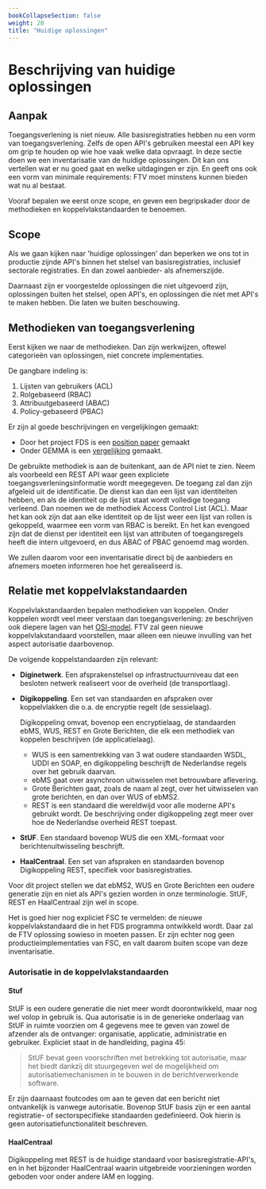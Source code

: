 ```yaml
---
bookCollapseSection: false
weight: 20
title: "Huidige oplossingen"
---
```


# Beschrijving van huidige oplossingen
## Aanpak

Toegangsverlening is niet nieuw. Alle basisregistraties hebben nu een vorm van toegangsverlening. 
Zelfs de open API's gebruiken meestal een API key om grip te houden op wie hoe vaak welke data opvraagt.
In deze sectie doen we een inventarisatie van de huidige oplossingen. Dit kan ons vertellen wat er nu goed gaat en welke uitdagingen er zijn. 
En geeft ons ook een vorm van minimale requirements: FTV moet minstens kunnen bieden wat nu al bestaat. 

Vooraf bepalen we eerst onze scope, en geven een begripskader door de methodieken en koppelvlakstandaarden te benoemen.

## Scope
Als we gaan kijken naar 'huidige oplossingen' dan beperken we ons tot in productie zijnde API's
binnen het stelsel van basisregistraties, inclusief sectorale registraties. En dan zowel aanbieder- als afnemerszijde.

Daarnaast zijn er voorgestelde oplossingen die niet uitgevoerd zijn,
oplossingen buiten het stelsel, open API's, en oplossingen die niet met API's te maken hebben. 
Die laten we buiten beschouwing.

## Methodieken van toegangsverlening
Eerst kijken we naar de methodieken. Dan zijn werkwijzen, oftewel categorie&euml;n van oplossingen, niet concrete implementaties.

De gangbare indeling is:
1. Lijsten van gebruikers (ACL)
2. Rolgebaseerd (RBAC)
3. Attribuutgebaseerd (ABAC)
4. Policy-gebaseerd (PBAC)

Er zijn al goede beschrijvingen en vergelijkingen gemaakt:
- Door het project FDS is een [ position paper](https://federatief.datastelsel.nl/kennisbank/pbac/) gemaakt 
- Onder GEMMA is een [vergelijking](https://www.gemmaonline.nl/wiki/WMA_RBAC_ABAC_en_PBAC) gemaakt.

De gebruikte methodiek is aan de buitenkant, aan de API niet te zien.
Neem als voorbeeld een REST API waar geen expliciete toegangsverleningsinformatie wordt meegegeven.
De toegang zal dan zijn afgeleid uit de identificatie. De dienst kan dan een lijst van identiteiten 
hebben, en als de identiteit op de lijst staat wordt volledige toegang verleend. Dan noemen
we de methodiek Access Control List (ACL). Maar het kan ook zijn dat aan elke identiteit op de lijst
weer een lijst van rollen is gekoppeld, waarmee een vorm van RBAC is bereikt. En het kan evengoed
zijn dat de dienst per identiteit een lijst van attributen of toegangsregels heeft die intern uitgevoerd, en dus
ABAC of PBAC genoemd mag worden. 

We zullen daarom voor een inventarisatie direct bij de aanbieders en afnemers moeten informeren hoe het gerealiseerd is.

## Relatie met koppelvlakstandaarden
Koppelvlakstandaarden bepalen methodieken van koppelen. Onder koppelen wordt veel meer verstaan dan toegangsverlening: 
ze beschrijven ook diepere lagen van het [OSI-model](https://nl.wikipedia.org/wiki/OSI-model). 
FTV zal geen nieuwe koppelvlakstandaard voorstellen, maar alleen een nieuwe invulling van het aspect autorisatie daarbovenop.

De volgende koppelstandaarden zijn relevant:
- **Diginetwerk**. Een afsprakenstelsel op infrastructuurniveau dat een besloten netwerk realiseert voor de overheid (de transportlaag).
- **Digikoppeling**. Een set van standaarden en afspraken over koppelvlakken die o.a. de encryptie regelt (de sessielaag). 

  Digikoppeling omvat, bovenop een encryptielaag, de standaarden ebMS, WUS, REST en Grote Berichten, die elk een methodiek van koppelen 
  beschrijven (de applicatielaag).
  - WUS is een samentrekking van 3 wat oudere standaarden WSDL, UDDI en SOAP, en digikoppeling beschrijft de Nederlandse regels over het gebruik daarvan.
  - ebMS gaat over asynchroon uitwisselen met betrouwbare aflevering.
  - Grote Berichten gaat, zoals de naam al zegt, over het uitwisselen van grote berichten, en dan over WUS of ebMS2.
  - REST is een standaard die wereldwijd voor alle moderne API's gebruikt wordt. De beschrijving onder digikoppeling zegt meer over hoe
de Nederlandse overheid REST toepast. 
- **StUF**. Een standaard bovenop WUS die een XML-formaat voor berichtenuitwisseling beschrijft.
- **HaalCentraal**. Een set van afspraken en standaarden bovenop Digikoppeling REST, specifiek voor basisregistraties.

Voor dit project stellen we dat ebMS2, WUS en Grote Berichten een oudere generatie zijn en niet als API's gezien worden 
in onze terminologie. StUF, REST en HaalCentraal zijn wel in scope.

Het is goed hier nog expliciet FSC te vermelden: de nieuwe koppelvlakstandaard die in het FDS programma ontwikkeld wordt.
Daar zal de FTV oplossing sowieso in moeten passen. Er zijn echter nog geen productieimplementaties van FSC, en valt daarom
buiten scope van deze inventarisatie.

### Autorisatie in de koppelvlakstandaarden

#### Stuf
StUF is een oudere generatie die niet meer wordt doorontwikkeld, maar nog wel volop in gebruik is.
Qua autorisatie is in de generieke onderlaag van StUF in ruimte voorzien om 4 gegevens mee te geven van zowel de afzender als de ontvanger: 
organisatie, applicatie, administratie en gebruiker. Expliciet staat in de handleiding, pagina 45: 
> StUF bevat geen voorschriften met betrekking tot autorisatie, maar het biedt dankzij dit stuurgegeven wel de mogelijkheid om
autorisatiemechanismen in te bouwen in de berichtverwerkende software. 

Er zijn daarnaast foutcodes om aan te geven dat een 
bericht niet ontvankelijk is vanwege autorisatie. Bovenop StUF basis zijn er een aantal registratie- of sectorspecifieke 
standaarden gedefinieerd. Ook hierin is geen autorisatiefunctionaliteit beschreven.

#### HaalCentraal

Digikoppeling met REST is de huidige standaard voor basisregistratie-API's, en in het bijzonder HaalCentraal waarin uitgebreide
voorzieningen worden geboden voor onder andere IAM en logging.


